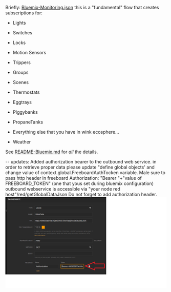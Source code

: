 Briefly: [Bluemix-Monitoring.json]([Bluemix-Monitoring.json)
this is a "fundamental" flow that creates subscriptions for:

* Lights

* Switches

* Locks

* Motion Sensors

* Trippers

* Groups

* Scenes

* Thermostats

* Eggtrays

* Piggybanks

* PropaneTanks

* Everything else that you have in wink ecosphere...

* Weather

See [README-Bluemix.md](../../README-Bluemix.md) for _all_ the details.

-- updates: Added authorization bearer to the outbound web service.
in order to retrieve proper data please update "define global objects' and change 
value of context.global.FreeboardAuthTocken variable.
Male sure to pass http header in freeboard Authorization: "Bearer "+"value of FREEBOARD_TOKEN" (one that yous set during bluemix configuration)
outbound webservice is accessible via "your node red host"/red/getGlobalDataJson
Do not forget to add authorization header.
<img src="../../images/Freeboard/Add%20authorization%20header.png"></img>
